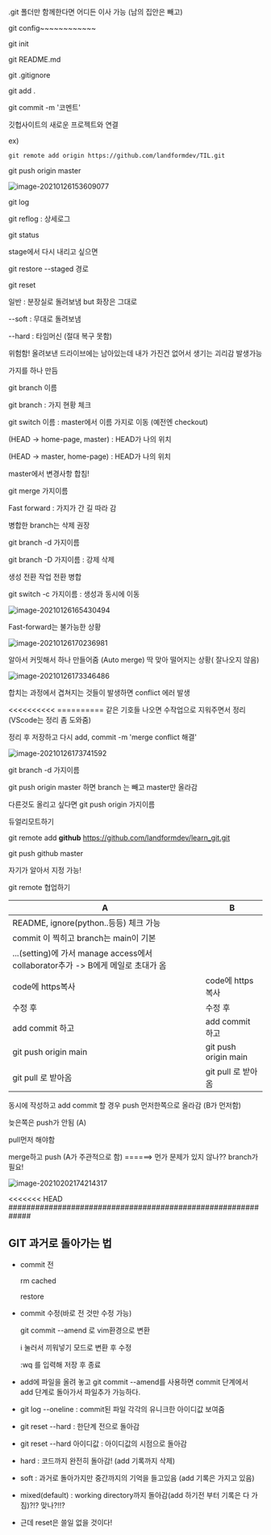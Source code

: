 .git 폴더만 함께한다면 어디든 이사 가능 (남의 집안은 빼고)



git config~~~~~~~~~~~~



git init

git README.md

git .gitignore



git add .

git commit -m '코멘트'



깃헙사이트의 새로운 프로젝트와 연결

 ex)

```
git remote add origin https://github.com/landformdev/TIL.git
```



git push origin master



![image-20210126153609077](git_manual.assets/image-20210126153609077.png)

git log

git reflog : 상세로그



git status



stage에서 다시 내리고 싶으면

git restore --staged 경로



git reset

일반 : 분장실로 돌려보냄 but 화장은 그대로

--soft : 무대로 돌려보냄 

--hard : 타임머신 (절대 복구 못함) 

위험함! 올려보낸 드라이브에는 남아있는데 내가 가진건 없어서 생기는 괴리감 발생가능



가지를 하나 만듬

git branch 이름



git branch : 가지 현황 체크



git switch 이름 :  master에서 이름 가지로 이동    (예전엔 checkout)

(HEAD -> home-page, master) : HEAD가 나의 위치

(HEAD -> master, home-page) : HEAD가 나의 위치



master에서 변경사항 합침!

git merge 가지이름

Fast forward :  가지가 간 길 따라 감



병합한 branch는 삭제 권장

git branch -d 가지이름

git branch -D 가지이름 : 강제 삭제



생성 전환 작업 전환 병합



git switch -c 가지이름 : 생성과 동시에 이동



![image-20210126165430494](git_manual.assets/image-20210126165430494.png)

Fast-forward는 불가능한 상황

![image-20210126170236981](git_manual.assets/image-20210126170236981.png)

알아서 커밋해서 하나 만들어줌 (Auto merge) 딱 맞아 떨어지는 상황( 잘나오지 않음)



![image-20210126173346486](git_manual.assets/image-20210126173346486.png)

합치는 과정에서 겹쳐지는 것들이 발생하면 conflict 에러 발생

<<<<<<<<<<  ========== 같은 기호들 나오면 수작업으로 지워주면서 정리 (VScode는 정리 좀 도와줌)

정리 후 저장하고 다시 add,  commit -m 'merge conflict 해결'

![image-20210126173741592](git_manual.assets/image-20210126173741592.png)

git branch -d 가지이름



git push origin master 하면 branch 는 빼고 master만 올라감

다른것도 올리고 싶다면 git push origin 가지이름





듀얼리모트하기

git remote add **github** https://github.com/landformdev/learn_git.git

git push github master

자기가 알아서 지정 가능!



git remote 협업하기

| A                                                            | B                    |
| ------------------------------------------------------------ | -------------------- |
| README, ignore(python..등등) 체크 가능                       |                      |
| commit 이 찍히고 branch는 main이 기본                        |                      |
| ...(setting)에 가서 manage access에서 collaborator추가 -> B에게 메일로 초대가 옴 |                      |
| code에 https복사                                             | code에 https복사     |
| 수정 후                                                      | 수정 후              |
| add commit 하고                                              | add commit 하고      |
| git push origin main                                         | git push origin main |
| git pull 로 받아옴                                           | git pull 로 받아옴   |


동시에 작성하고 add commit  할 경우 push 먼저한쪽으로 올라감 (B가 먼저함)

늦은쪽은 push가 안됨 (A)

pull먼저 해야함

merge하고 push (A가 주관적으로 함)    ======> 먼가 문제가 있지 않나?? branch가 필요!

![image-20210202174214317](git_manual.assets/image-20210202174214317.png)





<<<<<<< HEAD
#############################################################

## GIT 과거로 돌아가는 법

- commit 전

  rm cached

  restore



- commit 수정(바로 전 것만 수정 가능)

  git commit --amend 로 vim환경으로 변환

  i 눌러서 끼워넣기 모드로 변환 후 수정

  :wq 를 입력해 저장 후 종료



- add에 파일을 올려 놓고 git commit --amend를 사용하면 commit 단계에서 add 단계로 돌아가서 파일추가 가능하다.



-  git log --oneline : commit된 파일 각각의 유니크한 아이디값 보여줌

  

- git reset --hard : 한단계 전으로 돌아감

- git reset --hard 아이디값 : 아이디값의 시점으로 돌아감

- hard : 코드까지 완전히 돌아감! (add 기록까지 삭제)
- soft : 과거로 돌아가지만 중간까지의 기억을 들고있음 (add 기록은 가지고 있음)
- mixed(default) : working directory까지 돌아감(add 하기전 부터 기록은 다 가짐)?!? 맞나?!!?

- 근데 reset은 쓸일 없을 것이다!








